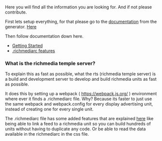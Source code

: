 Here you will find all the information you are looking for. And if not please contribute.

First lets setup everything, for that please go to the [documentation](https://mediamonks.github.io/generator-richmedia-temple/) from the generator. [Here](https://mediamonks.github.io/generator-richmedia-temple/)

Then follow documentation down here.

 - [Getting Started](./docs/getting-started.md)
 - [.richmediarc features](./docs/richmediarc-features.md)

### What is the richmedia temple server?
To explain this as fast as possible, what the rts (richmedia temple server) is a build and development server to develop and build richmedia units as fast as possible.

It does this by setting up a webpack ( https://webpack.js.org/ ) environment where ever it finds a .richmediarc file. Why? Because its faster to just use the same webpack and webpack.config for every display advertising unit, instead of creating one for every single unit.

The .richmediarc file has some added features that are explained [here](./docs/richmediarc-features.md) like being able to link a feed to a richmedia unit so you can build hundreds of units without having to duplicate any code. Or be able to read the data available in the richmediarc in the css file.

